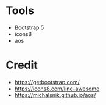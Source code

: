 # Tools
- Bootstrap 5 
- icons8
- aos

# Credit
- https://getbootstrap.com/
- https://icons8.com/line-awesome
- https://michalsnik.github.io/aos/
